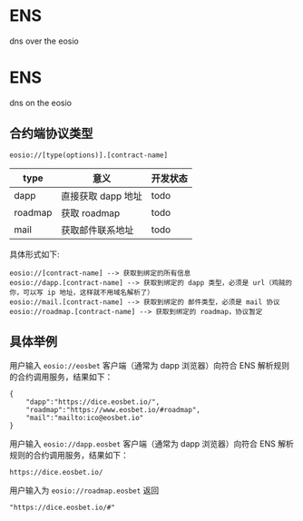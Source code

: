 # ENS
dns over the eosio


# ENS
dns on the eosio

## 合约端协议类型
```
eosio://[type(options)].[contract-name]
```

| type     |意义      |开发状态 |
| ---- | ---- | ---- |
| dapp    | 直接获取 dapp 地址     | todo     |
| roadmap | 获取 roadmap     |  todo    |
| mail    | 获取邮件联系地址     |  todo    |


具体形式如下:
```
eosio://[contract-name] --> 获取到绑定的所有信息
eosio://dapp.[contract-name] --> 获取到绑定的 dapp 类型，必须是 url（鸡贼的你，可以写 ip 地址，这样就不用域名解析了）
eosio://mail.[contract-name] --> 获取到绑定的 邮件类型，必须是 mail 协议
eosio://roadmap.[contract-name] --> 获取到绑定的 roadmap，协议暂定
```


## 具体举例

用户输入
`eosio://eosbet`
客户端（通常为 dapp 浏览器）向符合 ENS 解析规则的合约调用服务，结果如下：
```
{
    "dapp":"https://dice.eosbet.io/",
    "roadmap":"https://www.eosbet.io/#roadmap",
    "mail":"mailto:ico@eosbet.io"
}
```

用户输入
`eosio://dapp.eosbet`
客户端（通常为 dapp 浏览器）向符合 ENS 解析规则的合约调用服务，结果如下：
```
https://dice.eosbet.io/
```

用户输入为
`eosio://roadmap.eosbet`
返回
```
"https://dice.eosbet.io/#"
```



